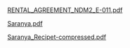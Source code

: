 
[RENTAL_AGREEMENT_NDM2_E-011.pdf](https://github.com/user-attachments/files/18280807/RENTAL_AGREEMENT_NDM2_E-011.pdf)

[Saranya.pdf](https://github.com/user-attachments/files/18282347/Saranya.pdf)


[Saranya_Recipet-compressed.pdf](https://github.com/user-attachments/files/18282379/Saranya_Recipet-compressed.pdf)
